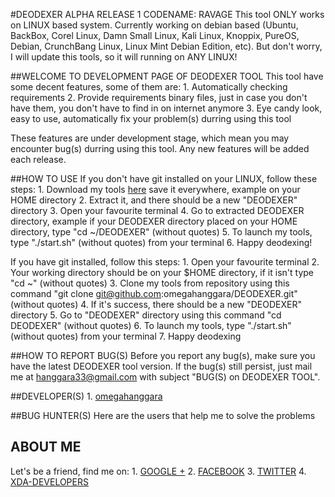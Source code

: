 #DEODEXER ALPHA RELEASE 1 CODENAME: RAVAGE
This tool ONLY works on LINUX based system. Currently working on debian based (Ubuntu, BackBox, Corel Linux, Damn Small Linux, Kali Linux, Knoppix, PureOS, Debian, CrunchBang Linux, Linux Mint Debian Edition, etc). But don't worry, I will update this tools, so it will running on ANY LINUX!

##WELCOME TO DEVELOPMENT PAGE OF DEODEXER TOOL
This tool have some decent features, some of them are:
	1. Automatically checking requirements
	2. Provide requirements binary files, just in case you don't have them, you don't have to find in on internet anymore
	3. Eye candy look, easy to use, automatically fix your problem(s) durring using this tool

These features are under development stage, which mean you may encounter bug(s) durring using this tool. Any new features will be added each release.

##HOW TO USE
If you don't have git installed on your LINUX, follow these steps:
	1. Download my tools [here](https://github.com/omegahanggara/DEODEXER/archive/master.zip) save it everywhere, example on your HOME directory
	2. Extract it, and there should be a new "DEODEXER" directory
	3. Open your favourite terminal
	4. Go to extracted DEODEXER directory, example if your DEODEXER directory placed on your HOME directory, type "cd ~/DEODEXER" (without quotes)
	5. To launch my tools, type "./start.sh" (without quotes) from your terminal
	6. Happy deodexing!

If you have git installed, follow this steps:
	1. Open your favourite terminal
	2. Your working directory should be on your $HOME directory, if it isn't type "cd ~" (without quotes)
	3. Clone my tools from repository using this command "git clone git@github.com:omegahanggara/DEODEXER.git" (without quotes)
	4. If it's success, there should be a new "DEODEXER" directory
	5. Go to "DEODEXER" directory using this command "cd DEODEXER" (without quotes)
	6. To launch my tools, type "./start.sh" (without quotes) from your terminal
	7. Happy deodexing

##HOW TO REPORT BUG(S)
Before you report any bug(s), make sure you have the latest DEODEXER tool version. If the bug(s) still persist, just mail me at hanggara33@gmail.com with subject "BUG(S) on DEODEXER TOOL".

##DEVELOPER(S)
	1. [omegahanggara](https://github.com/omegahanggara)

##BUG HUNTER(S)
Here are the users that help me to solve the problems

## ABOUT ME
Let's be a friend, find me on:
	1. [GOOGLE +](https://www.google.com/+OmegaHanggara-red-dragon)
	2. [FACEBOOK](https://www.facebook.com/omega.hanggara)
	3. [TWITTER](https://www.twitter.com/omegahanggara)
	4. [XDA-DEVELOPERS](http://forum.xda-developers.com/member.php?u=5093090)